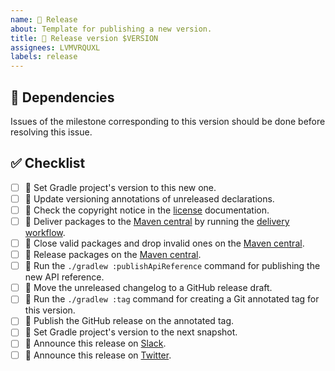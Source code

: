 ```yaml
---
name: 🔖 Release
about: Template for publishing a new version.
title: 🔖 Release version $VERSION
assignees: LVMVRQUXL
labels: release
---
```


## 🔗 Dependencies

Issues of the milestone corresponding to this version should be done before resolving this issue.

## ✅ Checklist

- [ ] 🔖 Set Gradle project's version to this new one.
- [ ] 📝 Update versioning annotations of unreleased declarations.
- [ ] 📝 Check the copyright notice in the [license] documentation.
- [ ] 🚀 Deliver packages to the [Maven central] by running the [delivery workflow].
- [ ] 🚀 Close valid packages and drop invalid ones on the [Maven central].
- [ ] 🚀 Release packages on the [Maven central].
- [ ] 🚀 Run the `./gradlew :publishApiReference` command for publishing the new API reference.
- [ ] 📝 Move the unreleased changelog to a GitHub release draft.
- [ ] 🔖 Run the `./gradlew :tag` command for creating a Git annotated tag for this version.
- [ ] 🔖 Publish the GitHub release on the annotated tag.
- [ ] 🔖 Set Gradle project's version to the next snapshot.
- [ ] 📝 Announce this release on [Slack].
- [ ] 📝 Announce this release on [Twitter].

[delivery workflow]: https://github.com/kotools/types/actions/workflows/delivery.yml
[license]: https://github.com/kotools/types/blob/main/LICENSE.txt
[maven central]: https://s01.oss.sonatype.org
[slack]: https://kotlinlang.slack.com/archives/C05H0L1LD25
[twitter]: https://twitter.com/kotools_org

